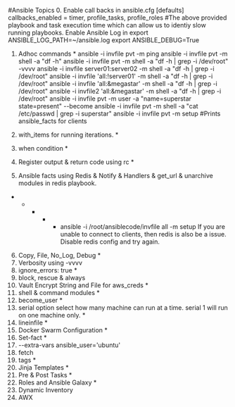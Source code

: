 #Ansible Topics
0. Enable call backs in ansible.cfg 
   [defaults]
   callbacks_enabled = timer, profile_tasks, profile_roles
   #The above provided playbook and task execution time which can allow us to identiy slow running playbooks.
   Enable Ansible Log in export ANSIBLE_LOG_PATH=~/ansible.log
   export ANSIBLE_DEBUG=True

1. Adhoc commands *
   ansible -i invfile pvt -m ping
   ansible -i invfile pvt -m shell -a "df -h"
   ansible -i invfile pvt -m shell -a "df -h | grep -i /dev/root" -vvvv
   ansible -i invfile server01:server02 -m shell -a "df -h | grep -i /dev/root"
   ansible -i invfile 'all:!server01' -m shell -a "df -h | grep -i /dev/root"
   ansible -i invfile 'all:&megastar' -m shell -a "df -h | grep -i /dev/root"
   ansible -i invfile2 'all:&megastar' -m shell -a "df -h | grep -i /dev/root"
   ansible -i invfile pvt -m user -a "name=superstar state=present" --become
   ansible -i invfile pvt -m shell -a "cat /etc/passwd | grep -i superstar"
   ansible -i invfile pvt -m setup #Prints ansible_facts for clients
   
2. with_items for running iterations. *
3. when condition *
4. Register output & return code using rc *
5. Ansible facts using Redis & Notify & Handlers & get_url & unarchive modules in redis   playbook.
* * * * * ansible -i /root/ansiblecode/invfile all -m setup
If you are unable to connect to clients, then redis is also be a issue. Disable redis config and try again.

6. Copy, File, No_Log, Debug *
7. Verbosity using -vvvv
9. ignore_errors: true *
10. block, rescue & always
11. Vault Encrypt String and File for aws_creds *
12. shell & command modules *
13. become_user *
15. serial option select how many machine can run at a time. serial 1 will run  
    on   one machine only. *
16. lineinfile *
17. Docker Swarm Configuration *
18. Set-fact *
19. --extra-vars ansible_user='ubuntu' 
20. fetch
21. tags *
22. Jinja Templates *
23. Pre & Post Tasks *
24. Roles and Ansible Galaxy *
25. Dynamic Inventory
26. AWX

